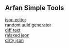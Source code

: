 ## Arfan Simple Tools

<a href="/json">json editor</a> <br>
<a href="/uuid">random uuid generator</a><br>
<a href="/diff">diff text</a><br>
<a href="/rjson">relaxed json</a><br>
<a href="/dirty-json">dirty json</a><br>



